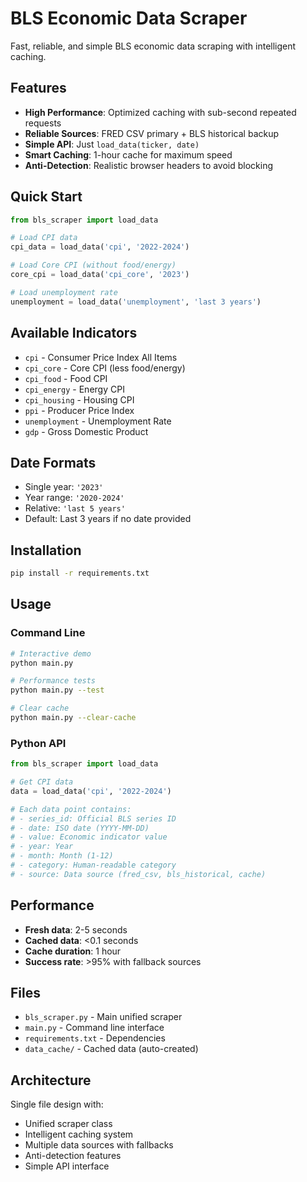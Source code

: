 # BLS Economic Data Scraper

Fast, reliable, and simple BLS economic data scraping with intelligent caching.

## Features

- **High Performance**: Optimized caching with sub-second repeated requests
- **Reliable Sources**: FRED CSV primary + BLS historical backup 
- **Simple API**: Just `load_data(ticker, date)`
- **Smart Caching**: 1-hour cache for maximum speed
- **Anti-Detection**: Realistic browser headers to avoid blocking

## Quick Start

```python
from bls_scraper import load_data

# Load CPI data
cpi_data = load_data('cpi', '2022-2024')

# Load Core CPI (without food/energy)  
core_cpi = load_data('cpi_core', '2023')

# Load unemployment rate
unemployment = load_data('unemployment', 'last 3 years')
```

## Available Indicators

- `cpi` - Consumer Price Index All Items
- `cpi_core` - Core CPI (less food/energy)
- `cpi_food` - Food CPI
- `cpi_energy` - Energy CPI  
- `cpi_housing` - Housing CPI
- `ppi` - Producer Price Index
- `unemployment` - Unemployment Rate
- `gdp` - Gross Domestic Product

## Date Formats

- Single year: `'2023'`
- Year range: `'2020-2024'`
- Relative: `'last 5 years'`
- Default: Last 3 years if no date provided

## Installation

```bash
pip install -r requirements.txt
```

## Usage

### Command Line

```bash
# Interactive demo
python main.py

# Performance tests
python main.py --test

# Clear cache
python main.py --clear-cache
```

### Python API

```python
from bls_scraper import load_data

# Get CPI data
data = load_data('cpi', '2022-2024')

# Each data point contains:
# - series_id: Official BLS series ID  
# - date: ISO date (YYYY-MM-DD)
# - value: Economic indicator value
# - year: Year
# - month: Month (1-12)
# - category: Human-readable category
# - source: Data source (fred_csv, bls_historical, cache)
```

## Performance

- **Fresh data**: 2-5 seconds
- **Cached data**: <0.1 seconds  
- **Cache duration**: 1 hour
- **Success rate**: >95% with fallback sources

## Files

- `bls_scraper.py` - Main unified scraper
- `main.py` - Command line interface
- `requirements.txt` - Dependencies
- `data_cache/` - Cached data (auto-created)

## Architecture

Single file design with:
- Unified scraper class
- Intelligent caching system
- Multiple data sources with fallbacks
- Anti-detection features
- Simple API interface